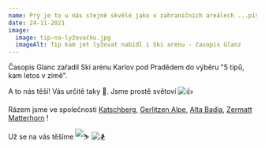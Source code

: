 ```yaml
---
name: Prý je to u nás stejně skvělé jako v zahraničních areálech ...píše Glanc
date: 24-11-2021
image:
  image: tip-na-lyžovačku.jpg
  imageAlt: Tip kam jet lyžovat nabídl i Ski arénu - časopis Glanz
---
```

Časopis Glanc zařadil Ski arénu Karlov pod Pradědem do výběru "5 tipů, kam letos v zimě". 

A to nás těší! Vás určitě taky 💙. Jsme prostě světoví ![👍](https://static.xx.fbcdn.net/images/emoji.php/v9/t55/1.5/16/1f44d.png) 

Rázem jsme ve společnosti  [Katschberg](https://www.facebook.com/Katschberg/?__cft__[0]=AZWph4ugvysq6MOlTWhhqzYNjsLg0pPXvLOn92k5ViyYIsK3QEeKrJ_FUMrCiBwyHVIcfhN8jcNEDt79H73lN1-0ypeWCR6jQUkABlqHFzVOtVr7w6U6qKlJMEy0zoQR6MwOjzLOYNl4qziK2OHmgmR0&__tn__=kK-R), [Gerlitzen Alpe](https://www.facebook.com/gerlitzen/?__cft__[0]=AZWph4ugvysq6MOlTWhhqzYNjsLg0pPXvLOn92k5ViyYIsK3QEeKrJ_FUMrCiBwyHVIcfhN8jcNEDt79H73lN1-0ypeWCR6jQUkABlqHFzVOtVr7w6U6qKlJMEy0zoQR6MwOjzLOYNl4qziK2OHmgmR0&__tn__=kK-R), [Alta Badia](https://www.facebook.com/altabadia.org/?__cft__[0]=AZWph4ugvysq6MOlTWhhqzYNjsLg0pPXvLOn92k5ViyYIsK3QEeKrJ_FUMrCiBwyHVIcfhN8jcNEDt79H73lN1-0ypeWCR6jQUkABlqHFzVOtVr7w6U6qKlJMEy0zoQR6MwOjzLOYNl4qziK2OHmgmR0&__tn__=kK-R), [Zermatt Matterhorn](https://www.facebook.com/zermatt.matterhorn/?__cft__[0]=AZWph4ugvysq6MOlTWhhqzYNjsLg0pPXvLOn92k5ViyYIsK3QEeKrJ_FUMrCiBwyHVIcfhN8jcNEDt79H73lN1-0ypeWCR6jQUkABlqHFzVOtVr7w6U6qKlJMEy0zoQR6MwOjzLOYNl4qziK2OHmgmR0&__tn__=kK-R) !

 Už se na vás těšíme ﻿![⛷](https://static.xx.fbcdn.net/images/emoji.php/v9/t5/1.5/16/26f7.png) ﻿![🏂](https://static.xx.fbcdn.net/images/emoji.php/v9/t13/1.5/16/1f3c2.png)